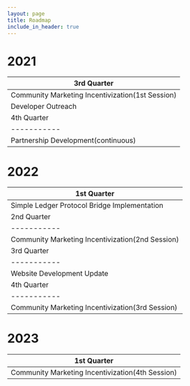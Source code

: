 ```yaml
---
layout: page
title: Roadmap
include_in_header: true
---
```


# 2021

|3rd Quarter|
|-----------|
|Community Marketing Incentivization(1st Session)|
|Developer Outreach|
|4th Quarter|
|-----------|
|Partnership Development(continuous)|

# 2022

|1st Quarter|
|---------------|
|Simple Ledger Protocol Bridge Implementation|
|2nd Quarter|
|-----------|
|Community Marketing Incentivization(2nd Session)|
|3rd Quarter|
|-----------|
|Website Development Update|
|4th Quarter|
|-----------|
|Community Marketing Incentivization(3rd Session)|

# 2023

|1st Quarter|
|-----------|
|Community Marketing Incentivization(4th Session)|